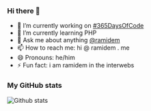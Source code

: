 ### Hi there 👋

- 🔭 I’m currently working on [#365DaysOfCode](https://github.com/ramidem/366DaysOfCode)
- 🌱 I’m currently learning PHP
- 💬 Ask me about anything [@ramidem](https://twitter.com/ramidem)
- 📫 How to reach me: hi @ ramidem . me
- 😄 Pronouns: he/him
- ⚡ Fun fact: i am ramidem in the interwebs

### My GitHub stats
![Github stats](https://github-readme-stats.vercel.app/api?username=ramidem&show_icons=true)
